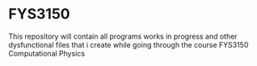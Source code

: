# FYS3150
This repository will contain all programs works in progress and other dysfunctional files that i create while going through the course FYS3150 Computational Physics
